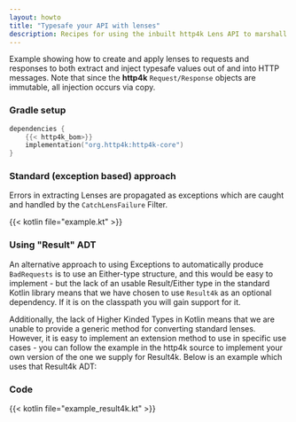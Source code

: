 ```yaml
---
layout: howto
title: "Typesafe your API with lenses"
description: Recipes for using the inbuilt http4k Lens API to marshall HTTP messages on and off the wire in a typesafe fashion
---
```

Example showing how to create and apply lenses to requests and responses to both extract and inject typesafe values out of and into HTTP messages. Note that since the **http4k** `Request/Response` objects are immutable, all injection occurs via copy.

### Gradle setup

```kotlin
dependencies {
    {{< http4k_bom>}}
    implementation("org.http4k:http4k-core")
}
```

### Standard (exception based) approach 
Errors in extracting Lenses are propagated as exceptions which are caught and handled by the `CatchLensFailure` Filter.

{{< kotlin file="example.kt" >}}

### Using "Result" ADT
An alternative approach to using Exceptions to automatically produce `BadRequests` is to use an Either-type structure, and this would be easy to implement - but the lack of an usable Result/Either type in the standard Kotlin library means that we have chosen to use `Result4k` as an optional dependency. If it is on the classpath you will gain support for it.

Additionally, the lack of Higher Kinded Types in Kotlin means that we are unable to provide a generic method for converting standard lenses. However, it is easy to implement an extension method to use in specific use cases - you can follow the example in the http4k source to implement your own version of the one we supply for Result4k. Below is an example which uses that Result4k ADT:

### Code

{{< kotlin file="example_result4k.kt" >}}
